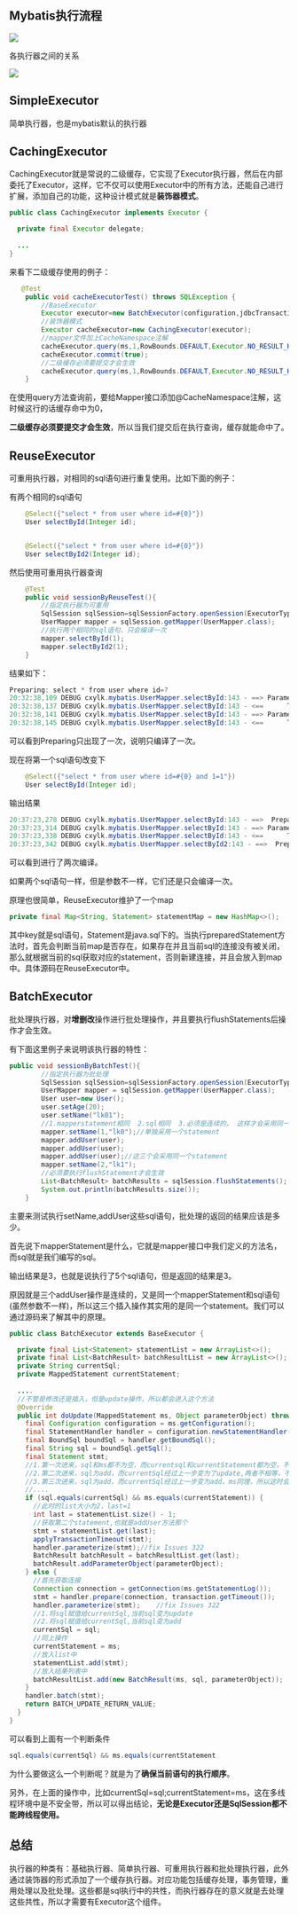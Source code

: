 ## Mybatis执行流程

![](https://z3.ax1x.com/2021/04/21/cHbBa4.png)

各执行器之间的关系

![](https://z3.ax1x.com/2021/04/21/cHb6R1.png)

## SimpleExecutor

简单执行器，也是mybatis默认的执行器

## CachingExecutor

CachingExecutor就是常说的二级缓存，它实现了Executor执行器，然后在内部委托了Executor，这样，它不仅可以使用Executor中的所有方法，还能自己进行扩展，添加自己的功能，这种设计模式就是**装饰器模式**。

~~~java
public class CachingExecutor implements Executor {

  private final Executor delegate;
    
  ...
}
~~~

来看下二级缓存使用的例子：

~~~java
   @Test
    public void cacheExecutorTest() throws SQLException {
        //BaseExecutor
        Executor executor=new BatchExecutor(configuration,jdbcTransaction);
        //装饰器模式
        Executor cacheExecutor=new CachingExecutor(executor);
        //mapper文件加上CacheNamespace注解
        cacheExecutor.query(ms,1,RowBounds.DEFAULT,Executor.NO_RESULT_HANDLER);
        cacheExecutor.commit(true);
        //二级缓存必须要提交才会生效
        cacheExecutor.query(ms,1,RowBounds.DEFAULT,Executor.NO_RESULT_HANDLER);
    }
~~~

在使用query方法查询前，要给Mapper接口添加@CacheNamespace注解，这时候这行的话缓存命中为0，

**二级缓存必须要提交才会生效**，所以当我们提交后在执行查询，缓存就能命中了。

## ReuseExecutor

可重用执行器，对相同的sql语句进行重复使用。比如下面的例子：

有两个相同的sql语句

~~~java
    @Select({"select * from user where id=#{0}"})
    User selectById(Integer id);


    @Select({"select * from user where id=#{0}"})
    User selectById2(Integer id);
~~~

然后使用可重用执行器查询

~~~java
    @Test
    public void sessionByReuseTest(){
        //指定执行器为可重用
        SqlSession sqlSession=sqlSessionFactory.openSession(ExecutorType.REUSE,true);
        UserMapper mapper = sqlSession.getMapper(UserMapper.class);
        //执行两个相同的sql语句，只会编译一次
        mapper.selectById(1);
        mapper.selectById2(1);
    }
~~~

结果如下：

~~~java
Preparing: select * from user where id=? 
20:32:38,109 DEBUG cxylk.mybatis.UserMapper.selectById:143 - ==> Parameters: 1(Integer)
20:32:38,137 DEBUG cxylk.mybatis.UserMapper.selectById:143 - <==      Total: 1
20:32:38,141 DEBUG cxylk.mybatis.UserMapper.selectById:143 - ==> Parameters: 1(Integer)
20:32:38,145 DEBUG cxylk.mybatis.UserMapper.selectById:143 - <==      Total: 1

~~~

可以看到Preparing只出现了一次，说明只编译了一次。

现在将第一个sql语句改变下

~~~java
    @Select({"select * from user where id=#{0} and 1=1"})
    User selectById(Integer id);
~~~

输出结果

~~~java
20:37:23,278 DEBUG cxylk.mybatis.UserMapper.selectById:143 - ==>  Preparing: select * from user where id=? and 1=1 
20:37:23,314 DEBUG cxylk.mybatis.UserMapper.selectById:143 - ==> Parameters: 1(Integer)
20:37:23,338 DEBUG cxylk.mybatis.UserMapper.selectById:143 - <==      Total: 1
20:37:23,342 DEBUG cxylk.mybatis.UserMapper.selectById2:143 - ==>  Preparing: select * from user where id=? 
~~~

可以看到进行了两次编译。

如果两个sql语句一样，但是参数不一样，它们还是只会编译一次。

原理也很简单，ReuseExecutor维护了一个map

~~~java
private final Map<String, Statement> statementMap = new HashMap<>();
~~~

其中key就是sql语句，Statement是java.sql下的。当执行preparedStatement方法时，首先会判断当前map是否存在，如果存在并且当前sql的连接没有被关闭，那么就根据当前的sql获取对应的statement，否则新建连接，并且会放入到map中。具体源码在ReuseExecutor中。

## BatchExecutor

批处理执行器，对**增删改**操作进行批处理操作，并且要执行flushStatements后操作才会生效。

有下面这里例子来说明该执行器的特性：

~~~java
public void sessionByBatchTest(){
        //指定执行器为批处理
        SqlSession sqlSession=sqlSessionFactory.openSession(ExecutorType.BATCH,true);
        UserMapper mapper = sqlSession.getMapper(UserMapper.class);
        User user=new User();
        user.setAge(20);
        user.setName("lk01");
        //1.mapperstatement相同  2.sql相同  3.必须是连续的， 这样才会采用同一个jdbc statement
        mapper.setName(1,"lk0");//单独采用一个statement
        mapper.addUser(user);
        mapper.addUser(user);
        mapper.addUser(user);//这三个会采用同一个statement
        mapper.setName(2,"lk1");
        //必须要执行flushStatement才会生效
        List<BatchResult> batchResults = sqlSession.flushStatements();
        System.out.println(batchResults.size());
    }
~~~

主要来测试执行setName,addUser这些sql语句，批处理的返回的结果应该是多少。

首先说下mapperStatement是什么，它就是mapper接口中我们定义的方法名，而sql就是我们编写的sql。

输出结果是3，也就是说执行了5个sql语句，但是返回的结果是3。

原因就是三个addUser操作是连续的，又是同一个mapperStatement和sql语句(虽然参数不一样)，所以这三个插入操作其实用的是同一个statement。我们可以通过源码来了解其中的原理。

~~~java
public class BatchExecutor extends BaseExecutor {

  private final List<Statement> statementList = new ArrayList<>();
  private final List<BatchResult> batchResultList = new ArrayList<>();
  private String currentSql;
  private MappedStatement currentStatement;
    
  ....
  //不管是修改还是插入，但是update操作，所以都会进入这个方法
  @Override
  public int doUpdate(MappedStatement ms, Object parameterObject) throws SQLException {
    final Configuration configuration = ms.getConfiguration();
    final StatementHandler handler = configuration.newStatementHandler(this, ms, parameterObject, RowBounds.DEFAULT, null, null);
    final BoundSql boundSql = handler.getBoundSql();
    final String sql = boundSql.getSql();
    final Statement stmt;
    //1.第一次进来，sql和ms都不为空，而currentsql和currentStatement都为空，不会走这里
    //2.第二次进来，sql为add，而currentSql经过上一步变为了update,两者不相等，不走这里
    //3.第三次进来，sql为add，而currentSql经过上一步变为add，ms同理，所以这时会走这里、
    //....
    if (sql.equals(currentSql) && ms.equals(currentStatement)) {
      //此时的list大小为2，last=1
      int last = statementList.size() - 1;
      //获取第二个statement,也就是addUser方法那个
      stmt = statementList.get(last);
      applyTransactionTimeout(stmt);
      handler.parameterize(stmt);//fix Issues 322
      BatchResult batchResult = batchResultList.get(last);
      batchResult.addParameterObject(parameterObject);
    } else {
      //首先获取连接
      Connection connection = getConnection(ms.getStatementLog());
      stmt = handler.prepare(connection, transaction.getTimeout());
      handler.parameterize(stmt);    //fix Issues 322
      //1.将sql赋值给currentSql,当前sql变为update
      //2.将sql赋值给currentSql,当前sql变为add
      currentSql = sql;
      //同上操作
      currentStatement = ms;
      //放入list中
      statementList.add(stmt);
      //放入结果列表中
      batchResultList.add(new BatchResult(ms, sql, parameterObject));
    }
    handler.batch(stmt);
    return BATCH_UPDATE_RETURN_VALUE;
  }
}
~~~

可以看到上面有一个判断条件

~~~java
sql.equals(currentSql) && ms.equals(currentStatement
~~~

为什么要做这么一个判断呢？就是为了**确保当前语句的执行顺序**。

另外，在上面的操作中，比如currentSql=sql;currentStatement=ms，这在多线程环境中是不安全带，所以可以得出结论，**无论是Executor还是SqlSession都不能跨线程使用。**

## 总结

执行器的种类有：基础执行器、简单执行器、可重用执行器和批处理执行器，此外通过装饰器的形式添加了一个缓存执行器。对应功能包括缓存处理，事务管理，重用处理以及批处理。这些都是sql执行中的共性，而执行器存在的意义就是去处理这些共性，所以才需要有Executor这个组件。